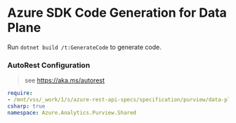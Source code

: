 # Azure SDK Code Generation for Data Plane

Run `dotnet build /t:GenerateCode` to generate code.

### AutoRest Configuration
> see https://aka.ms/autorest

``` yaml
require:
- /mnt/vss/_work/1/s/azure-rest-api-specs/specification/purview/data-plane/readme.md
csharp: true
namespace: Azure.Analytics.Purview.Shared

 
 
```
